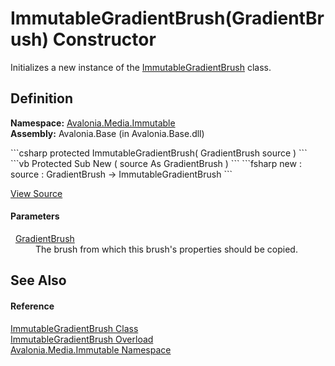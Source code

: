 # ImmutableGradientBrush(GradientBrush) Constructor


Initializes a new instance of the <a href="T_Avalonia_Media_Immutable_ImmutableGradientBrush">ImmutableGradientBrush</a> class.



## Definition
**Namespace:** <a href="N_Avalonia_Media_Immutable">Avalonia.Media.Immutable</a>  
**Assembly:** Avalonia.Base (in Avalonia.Base.dll)

<Tabs groupId="api-code-preview">
<TabItem value="csharp" label="C#">
```csharp
protected ImmutableGradientBrush(
	GradientBrush source
)
```
</TabItem>
<TabItem value="vb" label="VB">
```vb
Protected Sub New ( 
	source As GradientBrush
)
```
</TabItem>
<TabItem value="fsharp" label="F#">
```fsharp
new : 
        source : GradientBrush -> ImmutableGradientBrush
```
</TabItem>
</Tabs>



<a href="https://github.com/AvaloniaUI/Avalonia/tree/master/src/Avalonia.Base/Media/Immutable/ImmutableGradientBrush.cs#L37" title="View the source code">View Source</a>



#### Parameters
<dl><dt>  <a href="T_Avalonia_Media_GradientBrush">GradientBrush</a></dt><dd>The brush from which this brush's properties should be copied.</dd></dl>

## See Also


#### Reference
<a href="T_Avalonia_Media_Immutable_ImmutableGradientBrush">ImmutableGradientBrush Class</a>  
<a href="Overload_Avalonia_Media_Immutable_ImmutableGradientBrush__ctor">ImmutableGradientBrush Overload</a>  
<a href="N_Avalonia_Media_Immutable">Avalonia.Media.Immutable Namespace</a>  

